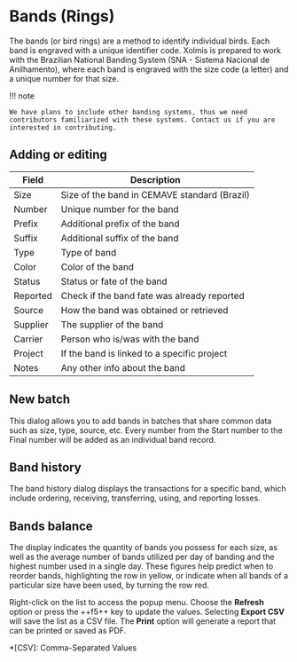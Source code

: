 # Bands (Rings)

The bands (or bird rings) are a method to identify individual birds. Each band is engraved with a unique identifier code. Xolmis is prepared to work with the Brazilian National Banding System (SNA - Sistema Nacional de Anilhamento), where each band is engraved with the size code (a letter) and a unique number for that size.

!!! note

    We have plans to include other banding systems, thus we need contributors familiarized with these systems. Contact us if you are interested in contributing.

## Adding or editing

| Field | Description |
| --- | --- |
| Size | Size of the band in CEMAVE standard (Brazil) |
| Number | Unique number for the band |
| Prefix | Additional prefix of the band |
| Suffix | Additional suffix of the band |
| Type | Type of band |
| Color | Color of the band |
| Status | Status or fate of the band |
| Reported | Check if the band fate was already reported |
| Source | How the band was obtained or retrieved |
| Supplier | The supplier of the band |
| Carrier | Person who is/was with the band |
| Project | If the band is linked to a specific project |
| Notes | Any other info about the band |

## New batch

This dialog allows you to add bands in batches that share common data such as size, type, source, etc. Every number from the Start number to the Final number will be added as an individual band record.

## Band history

The band history dialog displays the transactions for a specific band, which include ordering, receiving, transferring, using, and reporting losses.

## Bands balance

The display indicates the quantity of bands you possess for each size, as well as the average number of bands utilized per day of banding and the highest number used in a single day. These figures help predict when to reorder bands, highlighting the row in yellow, or indicate when all bands of a particular size have been used, by turning the row red.

Right-click on the list to access the popup menu. Choose the **Refresh** option or press the ++f5++ key to update the values. Selecting **Export CSV** will save the list as a CSV file. The **Print** option will generate a report that can be printed or saved as PDF.

*[CSV]: Comma-Separated Values
